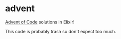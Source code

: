# advent

[Advent of Code](http://adventofcode.com/) solutions in Elixir!

This code is probably trash so don't expect too much.
